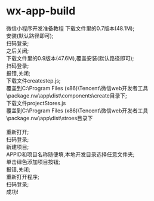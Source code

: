 # wx-app-build
微信小程序开发准备教程
下载文件里的0.7版本(48.1M);</br>
安装(默认路径即可);</br>
扫码登录;</br>
之后关闭;</br>
下载文件里的0.9版本(47.6M),覆盖安装(默认路径即可);</br>
扫码登录;</br>
报错,关闭;</br>
下载文件createstep.js;</br>
覆盖到C:\Program Files (x86)\Tencent\微信web开发者工具\package.nw\app\dist\components\create目录下;</br>
下载文件projectStores.js</br>
覆盖到C:\Program Files (x86)\Tencent\微信web开发者工具\package.nw\app\dist\stroes目录下</br>
</br>
重新打开;</br>
扫码登录;</br>
新建项目;</br>
APPID和项目名称随便填,本地开发目录选择任意文件夹;</br>
单击绿色添加项目按钮;</br>
报错,关闭;</br>
重新打开程序;</br>
扫码登录;</br>
成功!</br>
